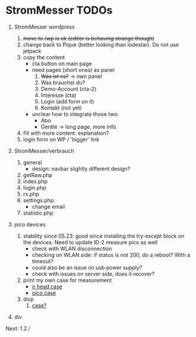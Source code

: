 # StromMesser TODOs

1. StromMesser wordpress
   1. ~~move to /wp is ok (editor is behaving strange though)~~
   1. change back to Pique (better looking than lodestar). Do not use jetpack
   1. copy the content   
      * cta button on main page
      * need pages (short ones) as panel
         1. ~~Was ist es?~~ -> own panel
         1. Was brauchst du?
         1. Demo-Account (cta-2)
         1. Interesse (cta)
         1. Login (add form on it)
         1. Kontakt (not yet)
      * unclear how to integrate those two:
         * Abo
         * Geräte -> long page, more info.
   1. fill with more content: explanation?
   1. login form on WP / 'bigger' link
   

2. StromMesser/verbrauch
   1. general
      * design: navbar slightly different design?
   2. getRaw.php
   3. index.php
   4. login.php
   5. rx.php
   6. settings.php:
      * change email
   7. statistic.php
3. pico devices
   1. stability since 05.23: good since installing the try-except block on the devices. Need to update ID-2 measure pico as well
      * check with WLAN disconnection
      * checking on WLAN side: if status is not 200, do a reboot? With a timeout? 
      * could also be an issue on usb power supply?
      * check with issues on server side, does it recover?
   1. print my own case for measurement
      * [ir head case][irHeadCase]
      * [pico case][picoCase]
   1. disp
      1. [case?][displayCase]
4. div


Next: 1.2 / 


[displayCase]: https://www.thingiverse.com/thing:4767008
[irHeadCase]: https://www.thingiverse.com/thing:3378332
[picoCase]: [https://www.thingiverse.com/thing:4895274]
